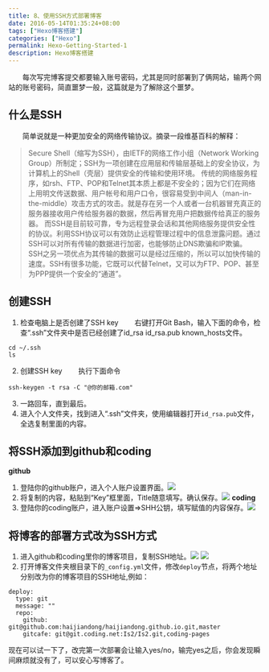 ```yaml
---
title: 8、使用SSH方式部署博客
date: 2016-05-14T01:35:24+08:00
tags: ["Hexo博客搭建"]
categories: ["Hexo"]
permalink: Hexo-Getting-Started-1
description: Hexo博客搭建
---
```

　　每次写完博客提交都要输入账号密码，尤其是同时部署到了俩网站，输两个网站的账号密码，简直噩梦一般，这篇就是为了解除这个噩梦。
## 什么是SSH
　　简单说就是一种更加安全的网络传输协议。摘录一段维基百科的解释：
> Secure Shell（缩写为SSH），由IETF的网络工作小组（Network Working Group）所制定；SSH为一项创建在应用层和传输层基础上的安全协议，为计算机上的Shell（壳层）提供安全的传输和使用环境。
传统的网络服务程序，如rsh、FTP、POP和Telnet其本质上都是不安全的；因为它们在网络上用明文传送数据、用户帐号和用户口令，很容易受到中间人（man-in-the-middle）攻击方式的攻击。就是存在另一个人或者一台机器冒充真正的服务器接收用户传给服务器的数据，然后再冒充用户把数据传给真正的服务器。
而SSH是目前较可靠，专为远程登录会话和其他网络服务提供安全性的协议。利用SSH协议可以有效防止远程管理过程中的信息泄露问题。通过SSH可以对所有传输的数据进行加密，也能够防止DNS欺骗和IP欺骗。
SSH之另一项优点为其传输的数据可以是经过压缩的，所以可以加快传输的速度。SSH有很多功能，它既可以代替Telnet，又可以为FTP、POP、甚至为PPP提供一个安全的“通道”。

## 创建SSH
1. 检查电脑上是否创建了SSH key
　　右键打开Git Bash，输入下面的命令，检查“.ssh”文件夹中是否已经创建了id_rsa id_rsa.pub known_hosts文件。<!--more-->
```
cd ~/.ssh
ls
```
2. 创建SSH key
　　执行下面命令
```
ssh-keygen -t rsa -C "@你的邮箱.com"
```
3. 一路回车，直到最后。
4. 进入个人文件夹，找到进入“.ssh”文件夹，使用编辑器打开`id_rsa.pub`文件，全选复制里面的内容。

## 将SSH添加到github和coding
**github**
1. 登陆你的github账户，进入个人账户设置界面。![](http://ww3.sinaimg.cn/mw690/c55a7aeegw1f3uan23rrbj20ys0akjse.jpg)
2. 将复制的内容，粘贴到“Key”框里面，Title随意填写。确认保存。![](http://ww4.sinaimg.cn/mw690/c55a7aeegw1f3uapehmq5j20u70bgmxr.jpg)
**coding**
1. 登陆你的coding账户，进入账户设置=>SHH公钥，填写赋值的内容保存。![](http://ww3.sinaimg.cn/mw690/c55a7aeegw1f3uatkjjpgj20x00d80tx.jpg)

## 将博客的部署方式改为SSH方式
1. 进入github和coding里你的博客项目，复制SSH地址。![](http://ww2.sinaimg.cn/mw690/c55a7aeegw1f3uaxsq545j20uc074wf7.jpg)
![](http://ww3.sinaimg.cn/mw690/c55a7aeegw1f3uaym7h35j20v002t74d.jpg)
2. 打开博客文件夹根目录下的`_config.yml`文件，修改`deploy`节点，将两个地址分别改为你的博客项目的SSH地址,例如：
```
deploy:
  type: git
  message: ""
  repo: 
    github: git@github.com:haijiandong/haijiandong.github.io.git,master
    gitcafe: git@git.coding.net:Is2/Is2.git,coding-pages
```

现在可以试一下了，改完第一次部署会让输入yes/no，输完yes之后，你会发现瞬间麻烦就没有了，可以安心写博客了。
